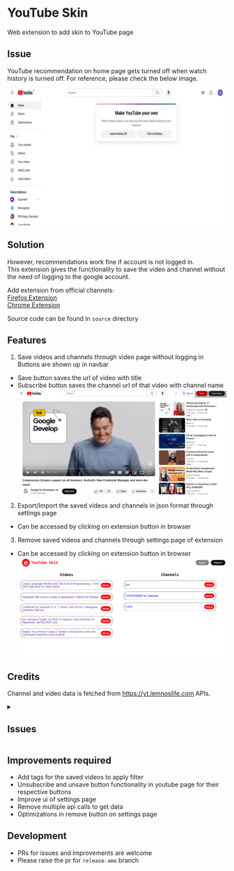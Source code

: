 # YouTube Skin
Web extension to add skin to YouTube page</br>

## Issue
YouTube recommendation on home page gets turned off when watch history is turned off. For reference, please check the below image.</br>


![Alt Text](readme-assets/issue.png)
## Solution
However, recommendations work fine if account is not logged in. </br>
This extension gives the functionality to save the video and channel without the need of logging to the google account. </br>

Add extension from official channels:</br>
[Firefox Extension](https://addons.mozilla.org/en-US/firefox/addon/youtube-skin/)</br>
[Chrome Extension](https://chromewebstore.google.com/detail/jjmbohilcpfmobmmicpihpkibfpkpcme)</br>

Source code can be found in `source` directory

## Features
1. Save videos and channels through video page without logging in</br>
Buttons are shown up in navbar</br>
* Save button saves the url of video with title
* Subscribe button saves the channel url of that video with channel name</br>
![Alt text](readme-assets/buttons.png)

2. Export/Import the saved videos and channels in json format through settings page
* Can be accessed by clicking on extension button in browser

3. Remove saved videos and channels through settings page of extension
* Can be accessed by clicking on extension button in browser</br>
![Alt text](readme-assets/data.png)

## Credits
Channel and video data is fetched from https://yt.lemnoslife.com APIs.

<details>
    <summary><h2>Issues</h2></summary>
    <details>
        <summary>Sometimes buttons are not visible on the video page<b>[Fixed]</b></summary></br>
        <s>Reason: div element not available when extension script runs</s></br>
        <s>Quick fix: reload the video page</s></br>
        If this issue exists because of update in youtube and element id does not exist anymore then please raise a pr by modifying <code>ytElementId</code> constant in <code>app.js</code> with its new element id or let me know by raising an issue.
    </details>
</details>

## Improvements required
* Add tags for the saved videos to apply filter
* Unsubscribe and unsave button functionality in youtube page for their respective buttons
* Improve ui of settings page
* Remove multiple api calls to get data
* Optimizations in remove button on settings page

## Development
* PRs for issues and improvements are welcome
* Please raise the pr for `release-amo` branch